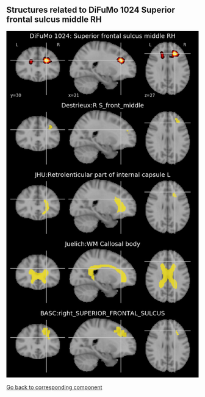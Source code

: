 


## Structures related to DiFuMo 1024 Superior frontal sulcus middle RH

![207](207.jpg "Structures related to DiFuMo 1024 Superior frontal sulcus middle RH")

[Go back to corresponding component](https://parietal-inria.github.io/DiFuMo/1024/html/207.html)